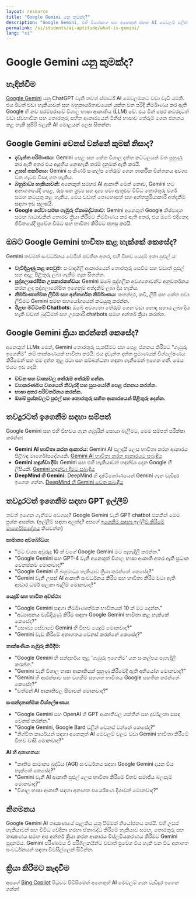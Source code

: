 ```yaml
---
layout: resource
title: "Google Gemini යනු කුමක්ද?"
description: "Google Gemini, එහි විශේෂාංග සහ අනෙකුත් ජනන AI මෙවලම් වලින් එය වෙනස් වන ආකාරය පිළිබඳ හැඳින්වීමක්."
permalink: /si/students/ai-aptitude/what-is-gemini/
lang: "si"
---
```


# Google Gemini යනු කුමක්ද?

## හැඳින්වීම
[Google Gemini](https://gemini.google.com/) යනු ChatGPT වැනි තවත් ස්මාර්ට් AI මෙවලමකට වඩා වැඩි යමකි. එය ඊටත් වඩා හැකියාවන් සහ බහුකාර්යතාවයෙන් යුක්ත වන පරිදි නිර්මාණය කර ඇති Google හි නව පරම්පරාවේ විශාල භාෂා ආකෘතිය (LLM) වේ. එය මින් පෙර කවරදාටත් වඩා ස්වභාවික සහ තොරතුරු සහිත ආකාරයෙන් මිනිස් භාෂාව තේරුම් ගෙන ජනනය කළ හැකි සුපිරි බලැති AI මොළයක් ලෙස සිතන්න.

## Google Gemini වෙනස් වන්නේ කුමක් නිසාද?

* **දැවැන්ත පරිමාණය:** Gemini පෙළ සහ කේත විශාල දත්ත කට්ටලයක් මත පුහුණු කර ඇති අතර එය ඇදහිය නොහැකි තරම් දැනුමක් ඇති කරයි.
* **උසස් තර්කනය:** Gemini සංකීර්ණ සංකල්ප තේරුම් ගෙන තාර්කික චින්තනය අවශ්‍ය වන ගැටළු විසඳා ගත හැකිය.
* **බහුමාධ්‍ය හැකියාවන්:** අනෙකුත් සමහර AI ආකෘති මෙන් නොව, Gemini හට අනාගතයේදී පෙළ, රූප සහ ශ්‍රව්‍ය සහ දෘශ්‍ය පවා ඇතුළුව විවිධ තොරතුරු වර්ග සමඟ කටයුතු කළ හැකිය. මෙය වඩාත් පොහොසත් සහ අන්තර්ක්‍රියාකාරී අත්දැකීම් සඳහා ඉඩ සලසයි.
* **Google සේවා සමඟ ගැඹුරු ඒකාබද්ධතාව:** Gemini අනෙකුත් Google නිෂ්පාදන සමඟ බාධාවකින් තොරව ක්‍රියා කිරීමට නිර්මාණය කර ඇති අතර, එය ඔබේ එදිනෙදා ජීවිතයේදී ප්‍රවේශ වීමට සහ භාවිතා කිරීමට පහසු කරයි.

## ඔබට Google Gemini භාවිතා කළ හැක්කේ කෙසේද?

Gemini තවමත් සංවර්ධනය වෙමින් පවතින අතර, එහි විභව යෙදුම් ඉතා පුළුල් ය:

* **වැඩිදියුණු කළ සෙවුම:** සංවාදශීලී ආකාරයෙන් තොරතුරු සෙවීම සහ වඩාත් පුළුල් සහ අදාළ පිළිතුරු ලබා ගැනීම ගැන සිතන්න.
* **පුද්ගලාරෝපිත උපකාරකත්වය:** Gemini ඔබේ පුද්ගලික අවශ්‍යතාවන්ට අනුවර්තනය කරන ලද පුද්ගලාරෝපිත ඉගෙනුම් අත්දැකීම් ලබා දිය හැකිය.
* **නිර්මාණාත්මක ලිවීම සහ අන්තර්ගත නිර්මාණය:** කතන්දර, කවි, ලිපි සහ කේත පවා ලිවීමට Gemini සමඟ සහයෝගයෙන් කටයුතු කරන්න.
* **ඊළඟ මට්ටමේ Chatbots:** ඔබේ අවශ්‍යතා තේරුම් ගෙන වඩා හොඳ සහාය ලබා දිය හැකි වඩාත් බුද්ධිමත් සහ උපකාරී chatbots සමඟ අන්තර් ක්‍රියා කරන්න.

## Google Gemini ක්‍රියා කරන්නේ කෙසේද?

අනෙකුත් LLMs මෙන්, Gemini තොරතුරු සැකසීමට සහ පෙළ ජනනය කිරීමට "ගැඹුරු ඉගෙනීම" නම් තාක්ෂණයක් භාවිතා කරයි. එය දැවැන්ත දත්ත ප්‍රමාණයක් විශ්ලේෂණය කිරීමෙන් සහ එම දත්ත තුළ රටා සහ සම්බන්ධතා හඳුනා ගැනීමෙන් ඉගෙන ගනී. මෙය එයට ඉඩ දෙයි:

* **වචන සහ වාක්‍යවල තේරුම තේරුම් ගන්න.**
* **ව්‍යාකරණමය වශයෙන් නිවැරදි සහ සුසංයෝගී පෙළ ජනනය කරන්න.**
* **භාෂා අතර පරිවර්තනය කරන්න.**
* **ඔබේ ප්‍රශ්නවලට පුළුල් සහ තොරතුරු සහිත ආකාරයෙන් පිළිතුරු දෙන්න.**

## තවදුරටත් ඉගෙනීම සඳහා සම්පත්

Google Gemini සහ එහි විභවය ගැන ගැඹුරින් සොයා බැලීමට, මෙම සම්පත් පරීක්ෂා කරන්න:
* **Gemini AI භාවිතා කරන ආකාරය:** Gemini AI ඵලදායී ලෙස භාවිතා කරන ආකාරය පිළිබඳ මාර්ගෝපදේශයකි. [Gemini AI භාවිතා කරන ආකාරයට සබැඳිය](https://dorik.com/blog/how-to-use-gemini-ai)
* **Gemini හඳුන්වා දීම:** Gemini සහ එහි හැකියාවන් හඳුන්වා දෙන Google හි ලිපියකි. [Gemini හඳුන්වා දීමට සබැඳිය](https://blog.google/technology/ai/google-gemini-ai/#introducing-gemini)
* **DeepMind හි Gemini:** DeepMind හි දෘෂ්ටිකෝණයෙන් Gemini ගැන වැඩිදුර ඉගෙන ගන්න. [DeepMind හි Gemini වෙත සබැඳිය](https://deepmind.google/technologies/gemini/)


## තවදුරටත් ඉගෙනීම සඳහා GPT ඉල්ලීම්
තවත් ඉගෙන ගැනීමට අවශ්‍යද? Google Gemini වැනි GPT chatbot එකකින් මෙම ප්‍රශ්න අසන්න.
(ඉල්ලීම් සඳහා අලුත්ද? අපගේ [ඉගෙනීම සඳහා ඉල්ලීම් කිරීමේ මාර්ගෝපදේශය](../guide-to-prompting-for-learning/) කියවන්න)

**සාමාන්‍ය අවබෝධය:**

* "මට වයස අවුරුදු 10 ක් වගේ Google Gemini මට පැහැදිලි කරන්න."
* "Google Gemini සහ GPT-4 වැනි අනෙකුත් විශාල භාෂා ආකෘති අතර ඇති ප්‍රධාන වෙනස්කම් මොනවාද?"
* "Google Gemini හි බහුමාධ්‍ය හැකියාව ක්‍රියා කරන්නේ කෙසේද?"
* "Gemini වැනි උසස් AI ආකෘති සංවර්ධනය කිරීම සහ භාවිතා කිරීම වටා ඇති ආචාර ධර්ම සලකා බැලීම් මොනවාද?"

**යෙදුම් සහ භාවිත අවස්ථා:**

* "Google Gemini සඳහා නිර්මාණාත්මක භාවිතයන් 10 ක් මට දෙන්න."
* "අධ්‍යාපනය වැඩිදියුණු කිරීම සඳහා Google Gemini භාවිතා කළ හැක්කේ කෙසේද?"
* "සෞඛ්‍ය සේවාවේ Gemini හි විභව යෙදුම් මොනවාද?"
* "Gemini වැඩ කිරීමේ අනාගතය වෙනස් කරන්නේ කෙසේද?"

**තාක්ෂණික ගැඹුරු කිමිදීම:**

* "Google Gemini හි සන්දර්භය තුළ 'ගැඹුරු ඉගෙනීම' යන සංකල්පය පැහැදිලි කරන්න."
* "Gemini වැනි විශාල භාෂා ආකෘතියක් පුහුණු කිරීමේදී ඇති අභියෝග මොනවාද?"
* "Gemini හි ආරක්ෂාව සහ වගකීම් සහගත භාවිතය Google සහතික කරන්නේ කෙසේද?"
* "වත්මන් AI ආකෘතිවල සීමාවන් මොනවාද?"

**සංසන්දනාත්මක විශ්ලේෂණය:**

* "Google Gemini සහ OpenAI හි GPT ආකෘතිවල ශක්තීන් සහ දුර්වලතා සසඳා වෙනස් කරන්න."
* "Google Gemini, Google Bard වලින් වෙනස් වන්නේ කෙසේද?"
* "නිශ්චිත කාර්යයන් සඳහා අනෙකුත් AI මෙවලම් වලට වඩා Gemini භාවිතා කිරීමේ විභව වාසි මොනවාද?"

**AI හි අනාගතය:**

* "කෘතිම සාමාන්‍ය බුද්ධිය (AGI) සංවර්ධනය සඳහා Google Gemini දායක විය හැක්කේ කෙසේද?"
* "Gemini වැනි AI ආකෘති පුළුල් ලෙස භාවිතා කිරීමේ විභව සමාජීය බලපෑම් මොනවාද?"
* "විශාල භාෂා ආකෘති සඳහා අනාගත පර්යේෂණ දිශාවන් මොනවාද?"

## නිගමනය

Google Gemini AI තාක්‍ෂණයේ සැලකිය යුතු පිම්මක් නියෝජනය කරයි. එහි උසස් හැකියාවන් සහ විවිධ වේදිකා හරහා ඒකාබද්ධ කිරීමේ හැකියාව සමඟ, තොරතුරු සහ තාක්‍ෂණය සමඟ අප අන්තර් ක්‍රියා කරන ආකාරය විප්ලවීයකරණය කිරීමට Gemini සූදානම්ය. Gemini පරිණාමය වී පරිශීලකයින්ට වඩාත් ප්‍රවේශ විය හැකි වන විට අනාගත සංවර්ධනයන් සඳහා විමසිල්ලෙන් සිටින්න.

## ක්‍රියා කිරීමට කැඳවීම
අපගේ [Bing Copilot](../bing-copilot) පිටුවට පිවිසීමෙන් අනෙකුත් AI මෙවලම් ගැන වැඩිදුර ඉගෙන ගන්න!
